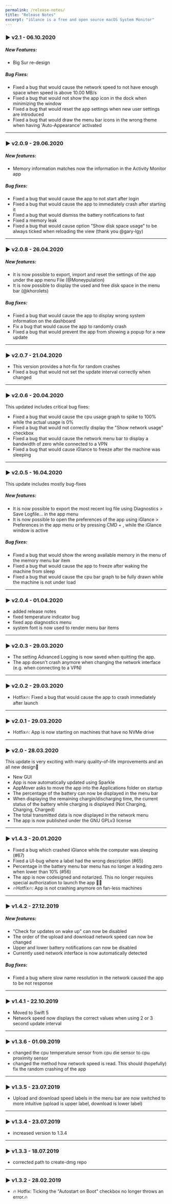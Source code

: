 ```yaml
---
permalink: /release-notes/
title: "Release Notes"
excerpt: "iGlance is a free and open source macOS System Monitor"
---
```


### ▶️ v2.1 - 06.10.2020
##### New Features:
- Big Sur re-design

##### Bug Fixes:
- Fixed a bug that would cause the network speed to not have enough space when speed is above 10.00 MB/s
- Fixed a bug that would not show the app icon in the dock when minimizing the window
- Fixed a bug that would reset the app settings when new user settings are introduced
- Fixed a bug that would draw the menu bar icons in the wrong theme when having 'Auto-Appearance' activated

---
### ▶️ v2.0.9 - 29.06.2020
##### New features:
- Memory information matches now the information in the Activity Monitor app

##### Bug fixes:
- Fixed a bug that would cause the app to not start after login
- Fixed a bug that would cause the app to immediately crash after starting it
- Fixed a bug that would dismiss the battery notifications to fast
- Fixed a memory leak
- Fixed a bug that would cause option "Show disk space usage" to be always ticked when reloading the view (thank you @gary-lgy)

---
### ▶️ v2.0.8 - 26.04.2020
##### New features:

- It is now possible to export, import and reset the settings of the app under the app menu File (@Moneypulation)
- It is now possible to display the used and free disk space in the menu bar (@khorolets)

##### Bug fixes:

- Fixed a bug that would cause the app to display wrong system information on the dashboard
- Fix a bug that would cause the app to randomly crash
- Fixed a bug that would prevent the app from showing a popup for a new update

---
### ▶️ v2.0.7 - 21.04.2020
- This version provides a hot-fix for random crashes
- Fixed a bug that would not set the update interval correctly when changed

---
### ▶️ v2.0.6 - 20.04.2020
This updated includes critical bug fixes:

- Fixed a bug that would cause the cpu usage graph to spike to 100% while the actual usage is 0%
- Fixed a bug that would not correctly display the "Show network usage" checkbox
- Fixed a bug that would cause the network menu bar to display a bandwidth of zero while connected to a VPN
- Fixed a bug that would cause iGlance to freeze after the machine was sleeping

---
### ▶️ v2.0.5 - 16.04.2020
This update includes mostly bug-fixes
##### New features:

- It is now possible to export the most recent log file using Diagnostics > Save Logfile... in the app menu
- It is now possible to open the preferences of the app using iGlance > Preferences in the app menu or by pressing CMD + , while the iGlance window is active

##### Bug fixes:

- Fixed a bug that would show the wrong available memory in the menu of the memory menu bar item
- Fixed a bug that would cause the app to freeze after waking the machine from sleep
- Fixed a bug that would cause the cpu bar graph to be fully drawn while the machine is not under load

---
### ▶️ v2.0.4 - 01.04.2020
- added release notes
- fixed temperature indicator bug
- fixed app diagnostics menu
- system font is now used to render menu bar items

---
### ▶️ v2.0.3 - 29.03.2020
- The setting Advanced Logging is now saved when quitting the app.
- The app doesn't crash anymore when changing the network interface (e.g. when connecting to a VPN)

---
### ▶️ v2.0.2 - 29.03.2020
- Hotfix🔥: Fixed a bug that would cause the app to crash immediately after launch

---
### ▶️ v2.0.1 - 29.03.2020
- Hotfix🔥: App is now starting on machines that have no NVMe drive

---
### ▶️ v2.0 - 28.03.2020
This update is very exciting with many quality-of-life improvements and an all new design🎉

- New GUI
- App is now automatically updated using Sparkle
- AppMover asks to move the app into the Applications folder on startup
- The percentage of the battery can now be displayed in the menu bar
- When displaying the remaining chargin/discharging time, the current status of the battery while charging is displayed (Not Charging, Charging, Charged)
- The total transmitted data is now displayed in the network menu
- The app is now published under the GNU GPLv3 license

---
### ▶️ v1.4.3 - 20.01.2020
- Fixed a bug which crashed iGlance while the computer was sleeping (#67)
- Fixed a UI-bug where a label had the wrong description (#65)
- Percentage in the battery menu bar menu has no longer a leading zero when lower than 10% (#56)
- The app is now codesigned and notarized. This no longer requires special authorization to launch the app 🎉🎉
- 🔥Hotfix🔥: App is not crashing anymore on fan-less machines

---
### ▶️ v1.4.2 - 27.12.2019
##### New features:

- "Check for updates on wake up" can now be disabled
- The order of the upload and download network speed can now be changed
- Upper and lower battery notifications can now be disabled
- Currently used network interface is now automatically detected

##### Bug fixes:

- Fixed a bug where slow name resolution in the network caused the app to be not response

---
### ▶️ v1.4.1 - 22.10.2019
- Moved to Swift 5
- Network speed now displays the correct values when using 2 or 3 second update interval

---
### ▶️ v1.3.6 - 01.09.2019
- changed the cpu temperature sensor from cpu die sensor to cpu proximity sensor
- changed the method how network speed is read. This should (hopefully) fix the random crashing of the app

---
### ▶️ v1.3.5 - 23.07.2019
- Upload and download speed labels in the menu bar are now switched to more intuitive (upload is upper label, download is lower label)

---
### ▶️ v1.3.4 - 23.07.2019
- increased version to 1.3.4

---
### ▶️ v1.3.3 - 18.07.2019
- corrected path to create-dmg repo

---
### ▶️ v1.3.2 - 28.02.2019
- 🔥 Hotfix: Ticking the "Autostart on Boot" checkbox no longer throws an error.🔥